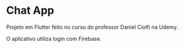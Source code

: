 # Chat App

Projeto em Flutter feito no curso do professor Daniel Ciolfi na Udemy.

O aplicativo utiliza login com Firebase.
